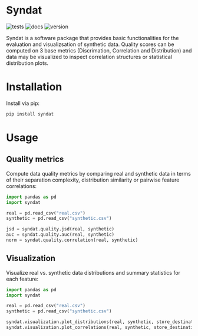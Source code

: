 # Syndat
![tests](https://github.com/SCAI-BIO/syndat/actions/workflows/tests.yaml/badge.svg) ![docs](https://readthedocs.org/projects/syndat/badge/?version=latest&style=flat) ![version](https://img.shields.io/github/v/release/SCAI-BIO/syndat)

Syndat is a software package that provides basic functionalities for the evaluation and visualizsation of synthetic data. Quality scores can be computed on 3 base metrics (Discrimation, Correlation and Distribution) and data may be visualized to inspect correlation structures or statistical distribution plots.

# Installation

Install via pip:

```bash
pip install syndat
```

# Usage

## Quality metrics

Compute data quality metrics by comparing real and synthetic data in terms of their separation complexity, 
distribution similarity or pairwise feature correlations:

```python
import pandas as pd
import syndat

real = pd.read_csv("real.csv")
synthetic = pd.read_csv("synthetic.csv")

jsd = syndat.quality.jsd(real, synthetic)
auc = syndat.quality.auc(real, synthetic)
norm = syndat.quality.correlation(real, synthetic)
```

## Visualization

Visualize real vs. synthetic data distributions and summary statistics for each feature:

```python
import pandas as pd
import syndat

real = pd.read_csv("real.csv")
synthetic = pd.read_csv("synthetic.csv")

syndat.visualization.plot_distributions(real, synthetic, store_destination="results/plots")
syndat.visualization.plot_correlations(real, synthetic, store_destination="results/plots")
```

